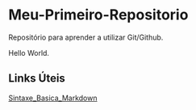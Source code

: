 # Meu-Primeiro-Repositorio
Repositório para aprender a utilizar Git/Github. 

Hello World. 

## Links Úteis
[Sintaxe_Basica_Markdown](https://www.markdownguide.org/basic-syntax/)
